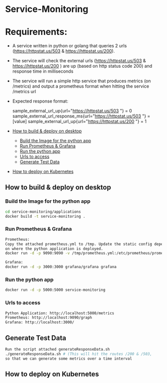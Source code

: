 # Service-Monitoring

# Requirements:
* A service written in python or golang that queries 2 urls (https://httpstat.us/503 & https://httpstat.us/200).
* The service will check the external urls (https://httpstat.us/503 & https://httpstat.us/200 ) are up (based on http status code 200) and response time in milliseconds
* The service will run a simple http service that produces  metrics (on /metrics) and output a prometheus format when hitting the service /metrics url
* Expected response format:

    sample_external_url_up{url="https://httpstat.us/503 "}  = 0
    sample_external_url_response_ms{url="https://httpstat.us/503 "}  = [value]
    sample_external_url_up{url="https://httpstat.us/200 "}  = 1

* [How to build & deploy on desktop](#how-to-build--deploy-on-desktop)
    * [Build the Image for the python app](#build-the-image-for-the-python-app)
    * [Run Prometheus & Grafana](#run-prometheus--grafana)    
    * [Run the python app](#run-the-python-app) 
    * [Urls to access](#urls-to-access) 
    * [Generate Test Data](#generate-test-data) 

* [How to deploy on Kubernetes](#how-to-deploy-on-Kubernetes)


## How to build & deploy on desktop

### Build the Image for the python app

```sh
cd service-monitoring/applications
docker build -t service-monitoring .
```

### Run Prometheus & Grafana

```sh
Prometheus: 
Copy the attached prometheus.yml to /tmp. Update the static config depending
on where the python application is deployed.
docker run -d -p 9090:9090 -v /tmp/prometheus.yml:/etc/prometheus/prometheus.yml prom/prometheus

Grafana:
docker run -d -p 3000:3000 grafana/grafana grafana
```

### Run the python app

```sh
docker run -d -p 5000:5000 service-monitoring
```
### Urls to access

```sh
Python Application: http://localhost:5000/metrics
Prometheus: http://localhost:9090/graph
Grafana: http://localhost:3000/
```

## Generate Test Data
```sh
Run the script attached generateResponseData.sh
./generateResponseData.sh # (This will hit the routes /200 & /503,
so that we can generate some metrics over a time interval
```

## How to deploy on Kubernetes
